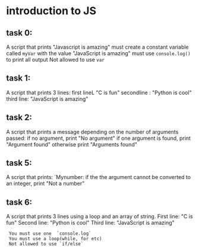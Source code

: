 # introduction to JS

## task 0:
A script that prints "Javascript is amazing"
    must create a constant variable called `myVar` with the value "JavaScript is amazing"
    must use `console.log()` to print all output
    Not allowed to use `var`


## task 1:
A script that prints 3 lines:
    first lineL "C is fun"
    secondline : "Python is cool"
    third line: "JavaScript is amazing"

## task 2:
A script that prints a message depending on the number of arguments passed:
    if no argument, print "No argument"
    if one argument is found, print "Argument found"
    otherwise print "Arguments found"

## task 5:
A script that prints: `Mynumber:<first arg to int>
    if the the argument cannot be converted to an integer, print "Not a number"
## task 6:
A script that prints 3 lines using a loop and an array of string.
    First line: "C is fun"
    Second line: "Python is cool"
    Third line: "JavaScript is amazing"
     
     You must use one  `console.log`
     You must use a loop(while, for etc)
     Not allowed to use `if/else`
